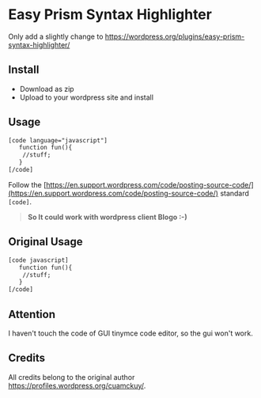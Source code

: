 # Easy Prism Syntax Highlighter

Only add a slightly change to https://wordpress.org/plugins/easy-prism-syntax-highlighter/

## Install

- Download as zip
- Upload to your wordpress site and install

## Usage

```html
[code language="javascript"]
   function fun(){
    //stuff;
   }
[/code]
```
Follow the [https://en.support.wordpress.com/code/posting-source-code/](https://en.support.wordpress.com/code/posting-source-code/) standard `[code]`.

> **So It could work with wordpress client Blogo :-)**




## Original Usage

```html
[code javascript]
   function fun(){
    //stuff;
   }
[/code]
```


## Attention

I haven't touch the code of GUI tinymce code editor, so the gui won't work.


## Credits

All credits belong to the original author https://profiles.wordpress.org/cuamckuy/.
